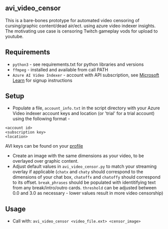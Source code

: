 ## avi_video_censor
This is a bare-bones prototype for automated video censoring of cursing/graphic content/dead air/ect. using azure video indexer insights. The motivating use case is censoring Twitch gameplay vods for upload to youtube.

## Requirements
* `python3` - see requirements.txt for python libraries and versions
* `ffmpeg` - installed and available from call PATH
* `Azure AI Video Indexer` - account with API subscription, see [Microsoft Learn](https://learn.microsoft.com/en-us/azure/azure-video-indexer/video-indexer-use-apis) for signup instructions

## Setup
* Populate a file, `account_info.txt` in the script directory with your Azure Video indexer account keys and location (or 'trial' for a trial account) using the following format - 

`<account id>`\
`<subscription key>`\
`<location>`

AVI keys can be found on your [profile](https://api-portal.videoindexer.ai/profile)

* Create an image with the same dimensions as your video, to be overlayed over graphic content.
* Adjust default values in `avi_video_censor.py` to match your streaming overlay if applicable (`chatx` and `chaty` should correspond to the dimensions of your chat box, `chatoffx` and `chatoffy` should correspond to its offset. `break_phrases` should be populated with identitifying text from any break/intro/outro cards. `threshold` can be adjusted between 0.0 and 3.0 as necessary - lower values result in more video censorship)

## Usage
* Call with: `avi_video_censor <video_file.ext> <censor_image>`
